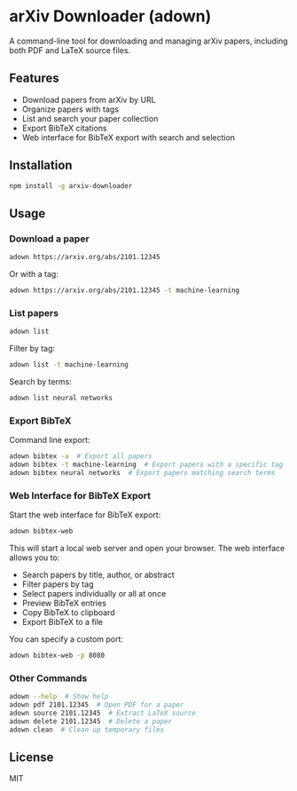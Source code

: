# arXiv Downloader (adown)

A command-line tool for downloading and managing arXiv papers, including both PDF and LaTeX source files.

## Features

- Download papers from arXiv by URL
- Organize papers with tags
- List and search your paper collection
- Export BibTeX citations
- Web interface for BibTeX export with search and selection

## Installation

```bash
npm install -g arxiv-downloader
```

## Usage

### Download a paper

```bash
adown https://arxiv.org/abs/2101.12345
```

Or with a tag:

```bash
adown https://arxiv.org/abs/2101.12345 -t machine-learning
```

### List papers

```bash
adown list
```

Filter by tag:

```bash
adown list -t machine-learning
```

Search by terms:

```bash
adown list neural networks
```

### Export BibTeX

Command line export:

```bash
adown bibtex -a  # Export all papers
adown bibtex -t machine-learning  # Export papers with a specific tag
adown bibtex neural networks  # Export papers matching search terms
```

### Web Interface for BibTeX Export

Start the web interface for BibTeX export:

```bash
adown bibtex-web
```

This will start a local web server and open your browser. The web interface allows you to:

- Search papers by title, author, or abstract
- Filter papers by tag
- Select papers individually or all at once
- Preview BibTeX entries
- Copy BibTeX to clipboard
- Export BibTeX to a file

You can specify a custom port:

```bash
adown bibtex-web -p 8080
```

### Other Commands

```bash
adown --help  # Show help
adown pdf 2101.12345  # Open PDF for a paper
adown source 2101.12345  # Extract LaTeX source
adown delete 2101.12345  # Delete a paper
adown clean  # Clean up temporary files
```

## License

MIT